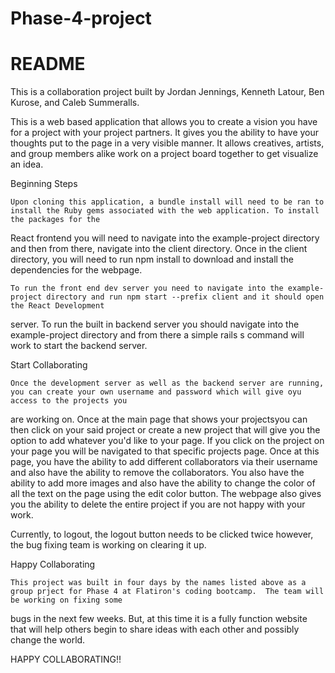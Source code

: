 # Phase-4-project
# README

  This is a collaboration project built by Jordan Jennings, Kenneth Latour, Ben Kurose, and Caleb Summeralls.

  This is a web based application that allows you to create a vision you have for a project with your project partners.  It gives you the ability to have your thoughts 
put to the page in a very visible manner. It allows creatives, artists, and group members alike work on a project board together to get visualize an idea.
  
  Beginning Steps
  
    Upon cloning this application, a bundle install will need to be ran to install the Ruby gems associated with the web application. To install the packages for the 
React frontend you will need to navigate into the example-project directory and then from there, navigate into the client directory.  Once in the client directory,
you will need to run npm install to download and install the dependencies for the webpage.
  
    To run the front end dev server you need to navigate into the example-project directory and run npm start --prefix client and it should open the React Development 
server.  To run the built in backend server you should navigate into the example-project directory and from there a simple rails s command will work to start the backend
server.

  Start Collaborating
  
    Once the development server as well as the backend server are running, you can create your own username and password which will give oyu access to the projects you
are working on.  Once at the main page that shows your projectsyou can then click on your said project or create a new project that will give you the option to add
whatever you'd like to your page.  If you click on the project on your page you will be navigated to that specific projects page.  Once at this page, you have the
ability to add different collaborators via their username and also have the ability to remove the collaborators.  You also have the ability to add more images and also 
have the ability to change the color of all the text on the page using the edit color button.  The webpage also gives you the ability to delete the entire project if
you are not happy with your work.

  Currently, to logout, the logout button needs to be clicked twice however, the bug fixing team is working on clearing it up.
  
  Happy Collaborating
  
    This project was built in four days by the names listed above as a group prject for Phase 4 at Flatiron's coding bootcamp.  The team will be working on fixing some
bugs in the next few weeks.  But, at this time it is a fully function website that will help others begin to share ideas with each other and possibly change the world.

HAPPY COLLABORATING!!
